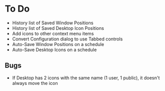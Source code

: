 # To Do

- History list of Saved Window Positions
- History list of Saved Desktop Icon Positions
- Add icons to other context menu items
- Convert Configuration dialog to use Tabbed controls
- Auto-Save Window Positions on a schedule
- Auto-Save Desktop Icons on a schedule

## Bugs

- If Desktop has 2 icons with the same name (1 user, 1 public), it doesn't always move the icon
